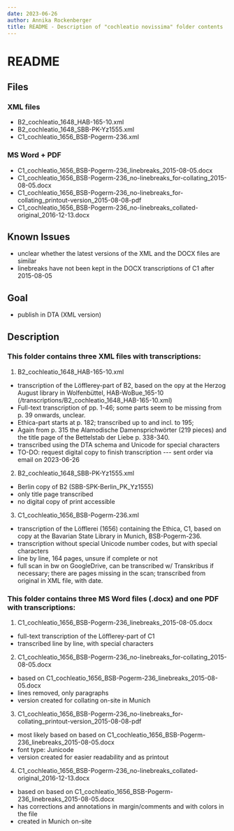 ```yaml
---
date: 2023-06-26
author: Annika Rockenberger
title: README - Description of "cochleatio novissima" folder contents
---
```


# README

## Files

### XML files

- B2_cochleatio_1648_HAB-165-10.xml
- B2_cochleatio_1648_SBB-PK-Yz1555.xml
- C1_cochleatio_1656_BSB-Pogerm-236.xml

### MS Word + PDF

- C1_cochleatio_1656_BSB-Pogerm-236_linebreaks_2015-08-05.docx
- C1_cochleatio_1656_BSB-Pogerm-236_no-linebreaks_for-collating_2015-08-05.docx
- C1_cochleatio_1656_BSB-Pogerm-236_no-linebreaks_for-collating_printout-version_2015-08-08-pdf
- C1_cochleatio_1656_BSB-Pogerm-236_no-linebreaks_collated-original_2016-12-13.docx

## Known Issues

- unclear whether the latest versions of the XML and the DOCX files are similar
- linebreaks have not been kept in the DOCX transcriptions of C1 after 2015-08-05

## Goal

- publish in DTA (XML version)

## Description

### This folder contains three XML files with transcriptions:

1. B2_cochleatio_1648_HAB-165-10.xml

  - transcription of the Löfflerey-part of B2, based on the opy at the Herzog August library in Wolfenbüttel, HAB-WoBue_165-10 (/transcriptions/B2_cochleatio_1648_HAB-165-10.xml)
  - Full-text transcription of pp. 1-46; some parts seem to be missing from p. 39 onwards, unclear. 
  - Ethica-part starts at p. 182; transcribed up to and incl. to 195; 
  - Again from p. 315 the Alamodische Damensprichwörter (219 pieces) and the title page of the Bettelstab der Liebe p. 338-340.
  - transcribed using the DTA schema and Unicode for special characters
  - TO-DO: request digital copy to finish transcription --- sent order via email on 2023-06-26
  
2. B2_cochleatio_1648_SBB-PK-Yz1555.xml

  - Berlin copy of B2 (SBB-SPK-Berlin_PK_Yz1555)
  - only title page transcribed
  - no digital copy of print accessible

3. C1_cochleatio_1656_BSB-Pogerm-236.xml
  - transcription of the Löfflerei (1656) containing the Ethica, C1, based on copy at the Bavarian State Library in Munich, BSB-Pogerm-236.
  - transcription without special Unicode number codes, but with special characters
  - line by line, 164 pages, unsure if complete or not
  - full scan in bw on GoogleDrive, can be transcribed w/ Transkribus if necessary; there are pages missing in the scan; transcribed from original in XML file, with date.

### This folder contains three MS Word files (.docx) and one PDF with transcriptions:

1. C1_cochleatio_1656_BSB-Pogerm-236_linebreaks_2015-08-05.docx

  - full-text transcription of the Löfflerey-part of C1
  - transcribed line by line, with special characters

2. C1_cochleatio_1656_BSB-Pogerm-236_no-linebreaks_for-collating_2015-08-05.docx

  - based on C1_cochleatio_1656_BSB-Pogerm-236_linebreaks_2015-08-05.docx
  - lines removed, only paragraphs
  - version created for collating on-site in Munich

3. C1_cochleatio_1656_BSB-Pogerm-236_no-linebreaks_for-collating_printout-version_2015-08-08-pdf

  - most likely based on based on C1_cochleatio_1656_BSB-Pogerm-236_linebreaks_2015-08-05.docx
  - font type: Junicode
  - version created for easier readability and as printout

4. C1_cochleatio_1656_BSB-Pogerm-236_no-linebreaks_collated-original_2016-12-13.docx

 - based on based on C1_cochleatio_1656_BSB-Pogerm-236_linebreaks_2015-08-05.docx
 - has corrections and annotations in margin/comments and with colors in the file
 - created in Munich on-site